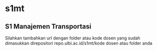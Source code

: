 # s1mt
## S1 Manajemen Transportasi


Silahkan tambahkan url dengan folder atau kode dosen yang sudah dimasukkan direpositori repo.ulbi.ac.id/s1mt/kode dosen atau folder anda

